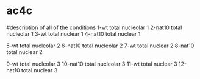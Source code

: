 # ac4c

#description of all of the conditions
1-wt total nucleolar 1
2-nat10 total nucleolar 1
3-wt total nuclear 1
4-nat10 total nuclear 1

5-wt total nucleolar 2
6-nat10 total nucleolar 2
7-wt total nuclear 2
8-nat10 total nuclear 2

9-wt total nucleolar 3
10-nat10 total nucleolar 3
11-wt total nuclear 3
12-nat10 total nuclear 3

